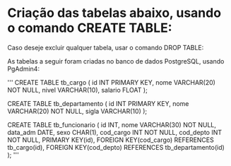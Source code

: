 # Criação das tabelas abaixo, usando o comando CREATE TABLE:
Caso deseje excluir qualquer tabela, usar o comando DROP TABLE:

As tabelas a seguir foram criadas no banco de dados PostgreSQL, usando PgAdmin4:

''' CREATE TABLE tb_cargo (
	id INT PRIMARY KEY,
	nome VARCHAR(20) NOT NULL,
	nivel VARCHAR(10),
	salario FLOAT
);

CREATE TABLE tb_departamento (
	id INT PRIMARY KEY,
	nome VARCHAR(20) NOT NULL,
	sigla VARCHAR(10)
);

CREATE TABLE tb_funcionario (
	id INT,
	nome VARCHAR(30) NOT NULL,
	data_adm DATE,
	sexo CHAR(1), 
	cod_cargo INT NOT NULL,
	cod_depto INT NOT NULL,
	PRIMARY KEY(id),
	FOREIGN KEY(cod_cargo) REFERENCES tb_cargo(id),
	FOREIGN KEY(cod_depto) REFERENCES tb_departamento(id)
);
'''